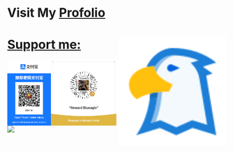 <h1>Visit My <a href="https://www.buymeacoffee.com/blueagler">Profolio</h1><img height="250" src="./assets/logo.svg" align="right"/>
<h1>Support me: </h2>
<img align="left" src="./assets/alipay_reward_code.JPG" height="150"/>
<img align="left" src="./assets/wechat_reward_code.JPG" height="150"/>
<a align="left" href="https://www.buymeacoffee.com/blueagler"><img src="https://cdn.buymeacoffee.com/buttons/v2/default-yellow.png" height="50"/></a>
